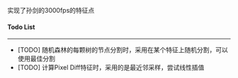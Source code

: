 实现了孙剑的3000fps的特征点

#### __Todo List__    
--- 
* [TODO] 随机森林的每颗树的节点分割时，采用在某个特征上随机分割，可以使用最佳分割
* [TODO] 计算Pixel Diff特征时，采用的是最近邻采样，尝试线性插值
